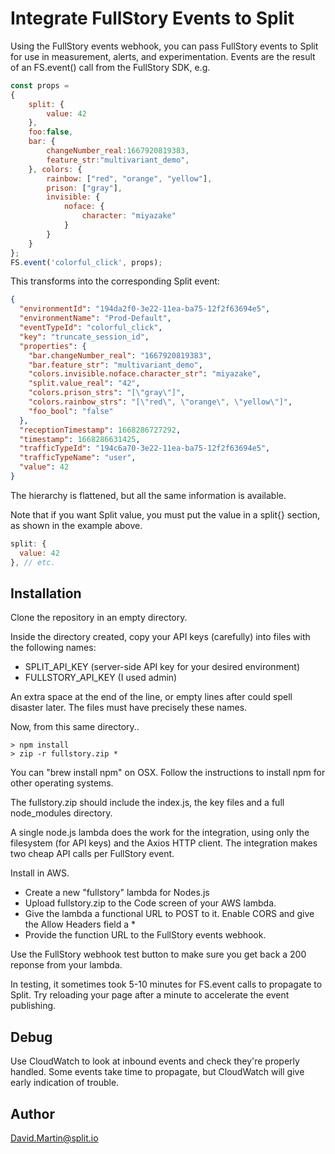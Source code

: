 # Integrate FullStory Events to Split

Using the FullStory events webhook, you can pass FullStory events to Split for use in measurement, alerts, and experimentation.  Events are the result of an FS.event() call from the FullStory SDK, e.g.

```javascript
const props = 
{
	split: {
		value: 42
	},
	foo:false,
	bar: {
		changeNumber_real:1667920819383,
		feature_str:"multivariant_demo",
	}, colors: {
		rainbow: ["red", "orange", "yellow"],
		prison: ["gray"],
		invisible: {
			noface: {
				character: "miyazake"
			}
		}
	}
};	
FS.event('colorful_click', props);	
```
This transforms into the corresponding Split event:
```json
{
  "environmentId": "194da2f0-3e22-11ea-ba75-12f2f63694e5",
  "environmentName": "Prod-Default",
  "eventTypeId": "colorful_click",
  "key": "truncate_session_id",
  "properties": {
    "bar.changeNumber_real": "1667920819383",
    "bar.feature_str": "multivariant_demo",
    "colors.invisible.noface.character_str": "miyazake",
    "split.value_real": "42",
    "colors.prison_strs": "[\"gray\"]",
    "colors.rainbow_strs": "[\"red\", \"orange\", \"yellow\"]",
    "foo_bool": "false"
  },
  "receptionTimestamp": 1668286727292,
  "timestamp": 1668286631425,
  "trafficTypeId": "194c6a70-3e22-11ea-ba75-12f2f63694e5",
  "trafficTypeName": "user",
  "value": 42
}
```
The hierarchy is flattened, but all the same information is available.

Note that if you want Split value, you must put the value in a split{} section, as shown in the example above.

```javascript
split: {
  value: 42
}, // etc.
```
## Installation

Clone the repository in an empty directory.  

Inside the directory created, copy your API keys (carefully) into files with the following names:

 - SPLIT_API_KEY (server-side API key for your desired environment)
 - FULLSTORY_API_KEY (I used admin)

An extra space at the end of the line, or empty lines after could spell disaster later.
The files must have precisely these names.

Now, from this same directory..

```
> npm install 
> zip -r fullstory.zip *
```

You can "brew install npm" on OSX.  Follow the instructions to install npm for other operating systems.

The fullstory.zip should include the index.js, the key files and a full node_modules directory.

A single node.js lambda does the work for the integration, using only the filesystem (for API keys) and the Axios HTTP client.  The integration makes two cheap API calls per FullStory event.

Install in AWS.  
 - Create a new "fullstory" lambda for Nodes.js
 - Upload fullstory.zip to the Code screen of your AWS lambda.  
 - Give the lambda a functional URL to POST to it.  Enable CORS and give the Allow Headers field a *  
 - Provide the function URL to the FullStory events webhook.

Use the FullStory webhook test button to make sure you get back a 200 reponse from your lambda.

In testing, it sometimes took 5-10 minutes for FS.event calls to propagate to Split.  Try reloading your page after a minute to accelerate the event publishing.

## Debug

Use CloudWatch to look at inbound events and check they're properly handled.  Some events take time to propagate, but CloudWatch will give early indication of trouble.

## Author

David.Martin@split.io
